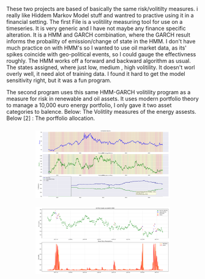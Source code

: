 
These two projects are based of basically the same risk/volitilty measures. i really like Hiddem Markov Model stuff and 
wantred to practive using it in a financial setting. 
The first File is a volitility measuring tool for use on a timeseries. It is very generic and I have not maybe any finance specific
alteration. It is a HMM and GARCH combination, where the GARCH result informs the probaility of emission/change of state in the HMM. 
I don't have much practice on with HMM's so I wanted to use oil market data, as its' spikes coincide with geo-political events, so 
I could gauge the effectivness roughly. 
The HMM works off a forward and backward algorithm as usual. The states assigned, where just low, medium , high volitility. 
It doesn't worl overly well, it need alot of training data. I found it hard to get the model sensitivity right, but it was a fun 
program.

The second program uses this same HMM-GARCH volitility program as a measure for risk in renewable and oil assets. 
It uses modern portfolio theory to manage a 10,000 euro energy portfolio, I only gave it two asset categories to balence. 
Below: The Volitlity measures of the energy assests. 
Below [2] : The porffolio allocation.

<p align="center">
  <img src="Energy Portfolio Optimisations.png" 
       alt="Energy Portfolio Optimisations" width="350" style="margin: 10px;">
  <img src="Hidden Markov Model Oil Volatility Measure.png" 
       alt="Hidden Markov Model Oil Volatility Measure" width="350" style="margin: 10px;">
</p>

